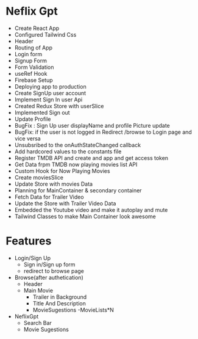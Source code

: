 # Neflix Gpt
- Create React App
- Configured Tailwind Css
- Header
- Routing of App
- Login form
- Signup Form
- Form Validation
- useRef Hook
- Firebase Setup
- Deploying app to production
- Create SignUp user account
- Implement Sign In user Api
- Created Redux Store with userSlice
- Implemented Sign out
- Update Profile
- BugFix : Sign Up  user displayName and profile Picture update
- BugFix: if the user is not logged in Redirect /browse to Login page and vice versa
- Unsubsribed to the onAuthStateChanged callback
- Add hardcored values to the constants file 
- Register TMDB API and create and app and get access token
- Get Data frpm TMDB now playing movies list API
- Custom Hook for Now Playing Movies
- Create moviesSlice
- Update Store with movies Data
- Planning for MainContainer & secondary container
- Fetch Data for Trailer Video
- Update the Store with Trailer Video Data
- Embedded the Youtube video and make it autoplay and mute 
- Tailwind Classes to make Main Container look awesome



# Features
- Login/Sign Up
    - Sign in/Sign up form
    - redirect to browse page
- Browse(after authetication)
    - Header
    - Main Movie
        - Trailer in Background
        - Title And Description
        - MovieSugestions
            -MovieLists*N
- NeflixGpt
    - Search Bar
    - Movie Sugestions